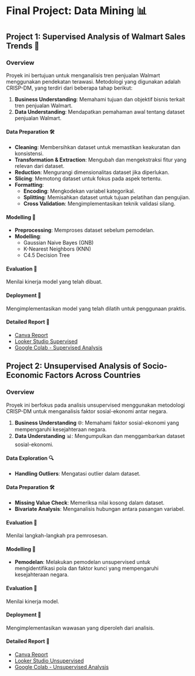 # Final Project: Data Mining 📊

## Project 1: Supervised Analysis of Walmart Sales Trends 🛒

### Overview
Proyek ini bertujuan untuk menganalisis tren penjualan Walmart menggunakan pendekatan terawasi. Metodologi yang digunakan adalah CRISP-DM, yang terdiri dari beberapa tahap berikut:

1. **Business Understanding**: Memahami tujuan dan objektif bisnis terkait tren penjualan Walmart.
2. **Data Understanding**: Mendapatkan pemahaman awal tentang dataset penjualan Walmart.

#### Data Preparation 🛠️
- **Cleaning**: Membersihkan dataset untuk memastikan keakuratan dan konsistensi.
- **Transformation & Extraction**: Mengubah dan mengekstraksi fitur yang relevan dari dataset.
- **Reduction**: Mengurangi dimensionalitas dataset jika diperlukan.
- **Slicing**: Memotong dataset untuk fokus pada aspek tertentu.
- **Formatting**:
  - **Encoding**: Mengkodekan variabel kategorikal.
  - **Splitting**: Memisahkan dataset untuk tujuan pelatihan dan pengujian.
  - **Cross Validation**: Mengimplementasikan teknik validasi silang.

#### Modelling 🤖
- **Preprocessing**: Memproses dataset sebelum pemodelan.
- **Modelling**:
  - Gaussian Naive Bayes (GNB)
  - K-Nearest Neighbors (KNN)
  - C4.5 Decision Tree

#### Evaluation 📝
Menilai kinerja model yang telah dibuat.

#### Deployment 🚀
Mengimplementasikan model yang telah dilatih untuk penggunaan praktis.

#### Detailed Report 📄
- [Canva Report](https://www.canva.com/design/DAFiIvL-06Q/mMpgnNi30_sHarKle9lNow/edit)
- [Looker Studio Supervised](https://lookerstudio.google.com/u/0/reporting/feb8392f-08e0-460d-a9d3-8de59d5eaf59/page/MdIPD)
- [Google Colab - Supervised Analysis](https://colab.research.google.com/drive/1URbrIqZOx9Szom3CdwwP2aqvbbolEv2y?usp=sharing)

## Project 2: Unsupervised Analysis of Socio-Economic Factors Across Countries

### Overview
Proyek ini berfokus pada analisis unsupervised menggunakan metodologi CRISP-DM untuk menganalisis faktor sosial-ekonomi antar negara.

1. **Business Understanding** 🌐: Memahami faktor sosial-ekonomi yang mempengaruhi kesejahteraan negara.
2. **Data Understanding** 📊: Mengumpulkan dan menggambarkan dataset sosial-ekonomi.

#### Data Exploration 🔍
- **Handling Outliers**: Mengatasi outlier dalam dataset.

#### Data Preparation 🛠️
- **Missing Value Check**: Memeriksa nilai kosong dalam dataset.
- **Bivariate Analysis**: Menganalisis hubungan antara pasangan variabel.

#### Evaluation 📝
Menilai langkah-langkah pra pemrosesan.

#### Modelling 🤖
- **Pemodelan**: Melakukan pemodelan unsupervised untuk mengidentifikasi pola dan faktor kunci yang mempengaruhi kesejahteraan negara.

#### Evaluation 📝
Menilai kinerja model.

#### Deployment 🚀
Mengimplementasikan wawasan yang diperoleh dari analisis.

#### Detailed Report 📄
- [Canva Report](https://www.canva.com/design/DAFiIvL-06Q/mMpgnNi30_sHarKle9lNow/edit)
- [Looker Studio Unsupervised](https://lookerstudio.google.com/u/0/reporting/947b61a9-6874-45fa-9147-ba1d639aa038/page/yANPD/edit)
- [Google Colab - Unsupervised Analysis](https://colab.research.google.com/drive/1nUTw_6NyLYeqKH-orRQx10zKi8vN2unm?usp=sharing)
